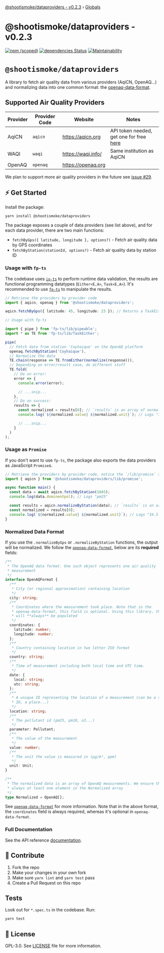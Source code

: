 [@shootismoke/dataproviders - v0.2.3](README.md) › [Globals](globals.md)

# @shootismoke/dataproviders - v0.2.3

[![npm (scoped)](https://img.shields.io/npm/v/@shootismoke/dataproviders.svg)](https://www.npmjs.com/package/@shootismoke/dataproviders)
[![dependencies Status](https://david-dm.org/shootismoke/common/status.svg?path=packages/dataproviders)](https://david-dm.org/shootismoke/common?path=packages/dataproviders)
[![Maintainability](https://api.codeclimate.com/v1/badges/2d517984b9b528fcd3cd/maintainability)](https://codeclimate.com/github/shootismoke/common/maintainability)

# `@shootismoke/dataproviders`

A library to fetch air quality data from various providers (AqiCN, OpenAQ...) and normalizing data into one common format: the [openaq-data-format](#normalized-data-format).

## Supported Air Quality Providers

| Provider | Provider Code | Website            | Notes                                                                            |
| -------- | ------------- | ------------------ | -------------------------------------------------------------------------------- |
| AqiCN    | `aqicn`       | https://aqicn.org  | API token needed, get one for free [here](https://aqicn.org/data-platform/token) |
| WAQI     | `waqi`        | https://waqi.info/ | Same institution as AqiCN                                                        |
| OpenAQ   | `openaq`      | https://openaq.org |                                                                                  |

We plan to support more air quality providers in the future see [issue #29](https://github.com/shootismoke/common/issues/29).

## ⚡ Get Started

Install the package:

```bash
yarn install @shootismoke/dataproviders
```

The package exposes a couple of data providers (see list above), and for each data provider, there are two main functions:

- `fetchByGps({ latitude, longitude }, options?)` - Fetch air quality data by GPS coordinates
- `fetchByStation(stationId, options?)` - Fetch air quality data by station ID

### Usage with `fp-ts`

The codebase uses [`io-ts`](https://github.com/gcanti/io-ts) to perform runtime data validation, the results are functional programming datatypes (`Either<E,A>`, `Task<E,A>`). It's recommended to use [`fp-ts`](https://github.com/gcanti/fp-ts) to manipulate the results.

```typescript
// Retrieve the providers by provider code
import { aqicn, openaq } from '@shootismoke/dataproviders';

aqicn.fetchByGps({ latitude: 45, longitude: 23 }); // Returns a TaskEither<Error, AqicnData>

// Usage with fp-ts

import { pipe } from 'fp-ts/lib/pipeable';
import * as TE from 'fp-ts/lib/TaskEither';

pipe(
  // Fetch data from station 'Coyhaique' on the OpenAQ platform
  openaq.fetchByStation('Coyhaique'),
  // Normalize the data
  TE.chain(response => TE.fromEither(normalize(response))),
  // Depending on error/result case, do different stuff
  TE.fold(
    // Do on error:
    error => {
      console.error(error);

      // ...snip...
    },
    // Do on success:
    results => {
      const normalized = results[0]; // `results` is an array of normalized OpenAQ objects
      console.log(`${normalized.value} ${normalized.unit}`); // Logs "34.5 µg/m³"

      // ...snip...
    }
  )
);
```

### Usage as `Promise`

If you don't want to use `fp-ts`, the package also exports the data providers as JavaScript `Promise`s.

```typescript
// Retrieve the providers by provider code, notice the `/lib/promise` subpath here!
import { aqicn } from '@shootismoke/dataproviders/lib/promise';

async function main() {
  const data = await aqicn.fetchByStation(1045);
  console.log(data.dominentpol); // Logs "pm25"

  const results = aqicn.normalizeByStation(data); // `results` is an array of normalized OpenAQ objects
  const normalized = results[0];
  console.log(`${normalized.value} ${normalized.unit}`); // Logs "34.5 µg/m³"
}
```

### Normalized Data Format

If you use the `.normalizeByGps` or `.normalizeByStation` functions, the output will be normalized. We follow the [`openaq-data-format`](https://github.com/openaq/openaq-data-format), below are its **required** fields:

```typescript
/**
 * The OpenAQ data format. One such object represents one air quality
 * measurement
 */
interface OpenAQFormat {
  /**
   * City (or regional approximation) containing location
   */
  city: string;
  /**
   * Coordinates where the measurement took place. Note that in the
   * openaq-data-format, this field is optional. Using this library, this field
   * will **always** be populated
   */
  coordinates: {
    latitude: number;
    longitude: number;
  };
  /**
   * Country containing location in two letter ISO format
   */
  country: string;
  /**
   * Time of measurement including both local time and UTC time.
   */
  date: {
    local: string;
    utc: string;
  };
  /**
   * A unique ID representing the location of a measurement (can be a station
   * ID, a place...)
   */
  location: string;
  /**
   * The pollutant id (pm25, pm10, o3...)
   */
  parameter: Pollutant;
  /**
   * The value of the measurement
   */
  value: number;
  /**
   * The unit the value is measured in (µg/m³, ppm)
   */
  unit: Unit;
}

/**
 * The normalized data is an array of OpenAQ measurements. We ensure there is
 * always at least one element in the Normalized array
 */
type Normalized = OpenAQ[];
```

See [`openaq-data-format`](https://github.com/openaq/openaq-data-format) for more information. Note that in the above format, the `coordinates` field is always required, whereas it's optional in `openaq-data-format`.

### Full Documentation

See the API reference [documentation](./docs/globals.md).

## :raising_hand: Contribute

1. Fork the repo
2. Make your changes in your own fork
3. Make sure `yarn lint` and `yarn test` pass
4. Create a Pull Request on this repo

## Tests

Look out for `*.spec.ts` in the codebase. Run:

```bash
yarn test
```

## :newspaper: License

GPL-3.0. See [LICENSE](./LICENSE) file for more information.
